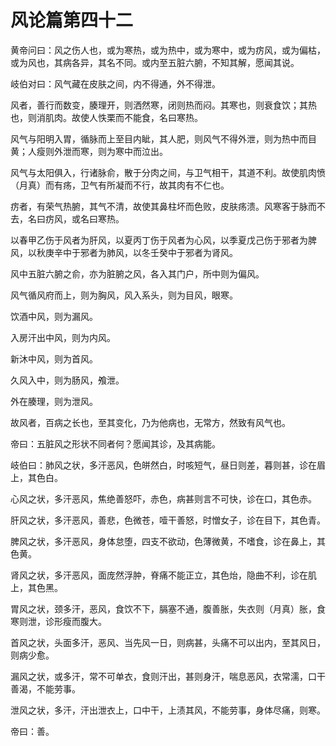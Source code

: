 # 风论篇第四十二



黄帝问曰：风之伤人也，或为寒热，或为热中，或为寒中，或为疠风，或为偏枯，或为风也，其病各异，其名不同。或内至五脏六腑，不知其解，愿闻其说。


岐伯对曰：风气藏在皮肤之间，内不得通，外不得泄。


风者，善行而数变，腠理开，则洒然寒，闭则热而闷。其寒也，则衰食饮；其热也，则消肌肉。故使人怢栗而不能食，名曰寒热。


风气与阳明入胃，循脉而上至目内眦，其人肥，则风气不得外泄，则为热中而目黄；人瘦则外泄而寒，则为寒中而泣出。


风气与太阳俱入，行诸脉俞，散于分肉之间，与卫气相干，其道不利。故使肌肉愤（月真）而有疡，卫气有所凝而不行，故其肉有不仁也。


疠者，有荣气热腑，其气不清，故使其鼻柱坏而色败，皮肤疡溃。风寒客于脉而不去，名曰疠风，或名曰寒热。


以春甲乙伤于风者为肝风，以夏丙丁伤于风者为心风，以季夏戊己伤于邪者为脾风，以秋庚辛中于邪者为肺风，以冬壬癸中于邪者为肾风。


风中五脏六腑之俞，亦为脏腑之风，各入其门户，所中则为偏风。


风气循风府而上，则为胸风，风入系头，则为目风，眼寒。


饮酒中风，则为漏风。


入房汗出中风，则为内风。


新沐中风，则为首风。


久风入中，则为肠风，飧泄。


外在腠理，则为泄风。


故风者，百病之长也，至其变化，乃为他病也，无常方，然致有风气也。


帝曰：五脏风之形状不同者何？愿闻其诊，及其病能。


岐伯曰：肺风之状，多汗恶风，色皏然白，时咳短气，昼日则差，暮则甚，诊在眉上，其色白。


心风之状，多汗恶风，焦绝善怒吓，赤色，病甚则言不可快，诊在口，其色赤。


肝风之状，多汗恶风，善悲，色微苍，噎干善怒，时憎女子，诊在目下，其色青。


脾风之状，多汗恶风，身体怠堕，四支不欲动，色薄微黄，不嗜食，诊在鼻上，其色黄。


肾风之状，多汗恶风，面庞然浮肿，脊痛不能正立，其色炲，隐曲不利，诊在肌上，其色黑。


胃风之状，颈多汗，恶风，食饮不下，膈塞不通，腹善胀，失衣则（月真）胀，食寒则泄，诊形瘦而腹大。


首风之状，头面多汗，恶风、当先风一日，则病甚，头痛不可以出内，至其风日，则病少愈。


漏风之状，或多汗，常不可单衣，食则汗出，甚则身汗，喘息恶风，衣常濡，口干善渴，不能劳事。


泄风之状，多汗，汗出泄衣上，口中干，上渍其风，不能劳事，身体尽痛，则寒。


帝曰：善。